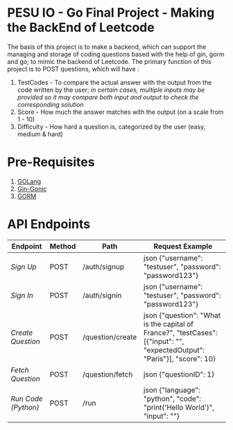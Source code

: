 # PESU IO - Go Final Project - Making the BackEnd of Leetcode
The basis of this project is to make a backend, which can support the managing and storage of coding questions based with the help of gin, gorm and go; to mimic the backend of Leetcode.
The primary function of this project is to POST questions, which will have : 
1. TestCodes - To compare the actual answer with the output from the code written by the user; *in certain cases, multiple inputs may be provided so it may compare both input and output to check the corresponding solution*
2. Score - How much the answer matches with the output (on a scale from 1 - 10)
3. Difficulty - How hard a question is, categorized by the user (easy, medium & hard)


# Pre-Requisites
1. [GOLang](https://go.dev/)
2. [Gin-Gonic](https://github.com/gin-gonic/gin)
3. [GORM](https://gorm.io/)

# API Endpoints

| Endpoint         | Method | Path             | Request Example                                                                                                         |
|------------------|--------|------------------|-------------------------------------------------------------------------------------------------------------------------|
| *Sign Up*      | POST   | /auth/signup   | json {"username": "testuser", "password": "password123"}                                                         |
| *Sign In*      | POST   | /auth/signin   | json {"username": "testuser", "password": "password123"}                                                         |
| *Create Question* | POST | /question/create | json {"question": "What is the capital of France?", "testCases": [{"input": "", "expectedOutput": "Paris"}], "score": 10} |
| *Fetch Question* | POST | /question/fetch | json {"questionID": 1}                                                                                           |
| *Run Code (Python)* | POST | /run           | json {"language": "python", "code": "print('Hello World')", "input": ""}                                         |
